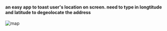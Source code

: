 #### an easy app to toast user's location on screen. need to type in longtitude and latitude to degeolocate the address

![map](https://user-images.githubusercontent.com/20292261/37231525-18191640-23b1-11e8-8a5e-9f217860329b.jpg)
